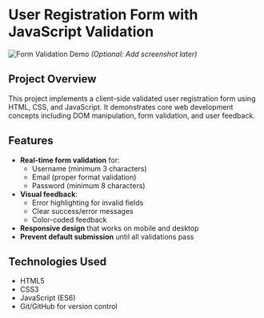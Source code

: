 # User Registration Form with JavaScript Validation

![Form Validation Demo](demo-screenshot.png) *(Optional: Add screenshot later)*

## Project Overview

This project implements a client-side validated user registration form using HTML, CSS, and JavaScript. It demonstrates core web development concepts including DOM manipulation, form validation, and user feedback.

## Features

- **Real-time form validation** for:
  - Username (minimum 3 characters)
  - Email (proper format validation)
  - Password (minimum 8 characters)
- **Visual feedback**:
  - Error highlighting for invalid fields
  - Clear success/error messages
  - Color-coded feedback
- **Responsive design** that works on mobile and desktop
- **Prevent default submission** until all validations pass

## Technologies Used

- HTML5
- CSS3
- JavaScript (ES6)
- Git/GitHub for version control
  